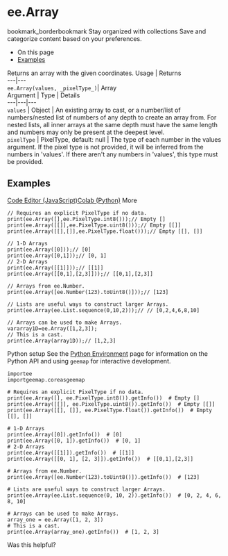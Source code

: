  
#  ee.Array
bookmark_borderbookmark Stay organized with collections  Save and categorize content based on your preferences.
  * On this page
  * [Examples](https://developers.google.com/earth-engine/apidocs/ee-array#examples)


Returns an array with the given coordinates.
Usage | Returns  
---|---  
`ee.Array(values, _pixelType_)`|  Array  
Argument | Type | Details  
---|---|---  
`values` | Object | An existing array to cast, or a number/list of numbers/nested list of numbers of any depth to create an array from. For nested lists, all inner arrays at the same depth must have the same length and numbers may only be present at the deepest level.  
`pixelType` | PixelType, default: null | The type of each number in the values argument. If the pixel type is not provided, it will be inferred from the numbers in 'values'. If there aren't any numbers in 'values', this type must be provided.  
## Examples
[Code Editor (JavaScript)](https://developers.google.com/earth-engine/apidocs/ee-array#code-editor-javascript-sample)[Colab (Python)](https://developers.google.com/earth-engine/apidocs/ee-array#colab-python-sample) More
```
// Requires an explicit PixelType if no data.
print(ee.Array([],ee.PixelType.int8()));// Empty []
print(ee.Array([[]],ee.PixelType.uint8()));// Empty [[]]
print(ee.Array([[],[]],ee.PixelType.float()));// Empty [[], []]

// 1-D Arrays
print(ee.Array([0]));// [0]
print(ee.Array([0,1]));// [0, 1]
// 2-D Arrays
print(ee.Array([[1]]));// [[1]]
print(ee.Array([[0,1],[2,3]]));// [[0,1],[2,3]]

// Arrays from ee.Number.
print(ee.Array([ee.Number(123).toUint8()]));// [123]

// Lists are useful ways to construct larger Arrays.
print(ee.Array(ee.List.sequence(0,10,2)));// // [0,2,4,6,8,10]

// Arrays can be used to make Arrays.
vararray1D=ee.Array([1,2,3]);
// This is a cast.
print(ee.Array(array1D));// [1,2,3]
```
Python setup
See the [ Python Environment](https://developers.google.com/earth-engine/guides/python_install) page for information on the Python API and using `geemap` for interactive development.
```
importee
importgeemap.coreasgeemap
```
```
# Requires an explicit PixelType if no data.
print(ee.Array([], ee.PixelType.int8()).getInfo())  # Empty []
print(ee.Array([[]], ee.PixelType.uint8()).getInfo())  # Empty [[]]
print(ee.Array([[], []], ee.PixelType.float()).getInfo())  # Empty [[], []]

# 1-D Arrays
print(ee.Array([0]).getInfo())  # [0]
print(ee.Array([0, 1]).getInfo())  # [0, 1]
# 2-D Arrays
print(ee.Array([[1]]).getInfo())  # [[1]]
print(ee.Array([[0, 1], [2, 3]]).getInfo())  # [[0,1],[2,3]]

# Arrays from ee.Number.
print(ee.Array([ee.Number(123).toUint8()]).getInfo())  # [123]

# Lists are useful ways to construct larger Arrays.
print(ee.Array(ee.List.sequence(0, 10, 2)).getInfo())  # [0, 2, 4, 6, 8, 10]

# Arrays can be used to make Arrays.
array_one = ee.Array([1, 2, 3])
# This is a cast.
print(ee.Array(array_one).getInfo())  # [1, 2, 3]
```

Was this helpful?
